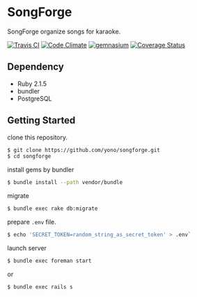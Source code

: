 # SongForge

SongForge organize songs for karaoke.

[![Travis CI](https://travis-ci.org/yono/songforge.png)](https://travis-ci.org/yono/songforge)
[![Code Climate](https://codeclimate.com/github/yono/songforge.png)](https://codeclimate.com/github/yono/songforge)
[![gemnasium](https://gemnasium.com/yono/songforge.png)](https://gemnasium.com/yono/songforge)
[![Coverage Status](https://coveralls.io/repos/yono/songforge/badge.png)](https://coveralls.io/r/yono/songforge)

## Dependency

* Ruby 2.1.5
* bundler
* PostgreSQL

## Getting Started

clone this repository.

```bash
$ git clone https://github.com/yono/songforge.git
$ cd songforge
```

install gems by bundler

```bash
$ bundle install --path vendor/bundle
```

migrate

```bash
$ bundle exec rake db:migrate
```

prepare `.env` file.

```bash
$ echo 'SECRET_TOKEN=random_string_as_secret_token' > .env`
```

launch server

```bash
$ bundle exec foreman start
```
or

```bash
$ bundle exec rails s
```
